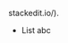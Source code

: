 
stackedit.io/).

 - List abc

<!--stackedit_data:
eyJoaXN0b3J5IjpbLTExMTI4NjQ1NjUsOTc0MzAwMDY3LC0xMT
EyODY0NTY1LC0zMjg3NzEzNiwtMjA4ODc0NjYxMiwxOTU3ODQx
ODIyXX0=
-->